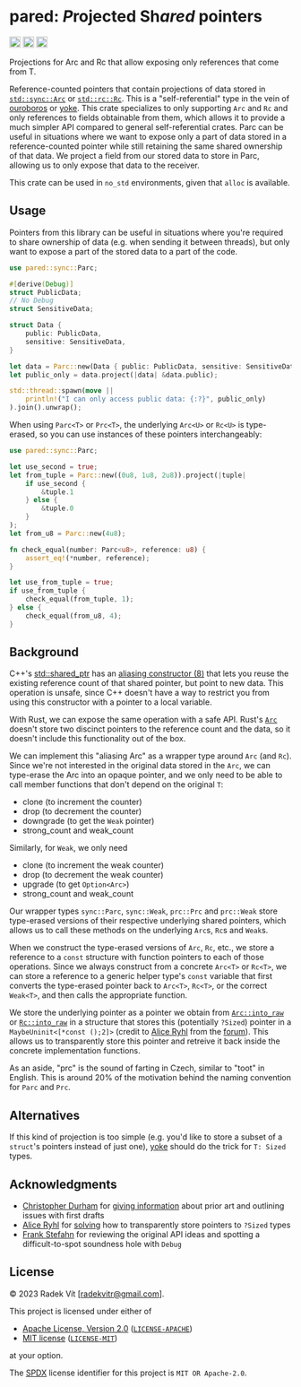 # pared: ***P***rojected Sh***ared*** pointers
[<img alt="License" src="https://img.shields.io/badge/license-MIT%2FApache--2.0-informational?style=flat-square" height="20">](COPYRIGHT.md)
[<img alt="crates.io" src="https://img.shields.io/crates/v/pared.svg?style=for-the-badge&color=fc8d62&logo=rust" height="20">](https://crates.io/crates/pared)
[<img alt="docs.rs" src="https://img.shields.io/badge/docs.rs-pared-66c2a5?style=for-the-badge&labelColor=555555&logo=docs.rs" height="20">](https://docs.rs/pared)

Projections for Arc<T> and Rc<T> that allow exposing only references that come from T.

Reference-counted pointers that contain projections of data stored in [`std::sync::Arc`](https://doc.rust-lang.org/std/sync/struct.Arc.html)
or [`std::rc::Rc`](https://doc.rust-lang.org/std/rc/struct.Rc.html).
This is a "self-referential" type in the vein of [ouroboros](https://lib.rs/ouroboros)
or [yoke](https://lib.rs/yoke).
This crate specializes to only supporting `Arc` and `Rc` and only references to fields
obtainable from them, which allows it to provide a much simpler API compared to general
self-referential crates.
Parc can be useful in situations where we want to expose only a part of data stored
in a reference-counted pointer while still retaining the same shared ownership of that data.
We project a field from our stored data to store in Parc, allowing us to only expose that data
to the receiver.

This crate can be used in `no_std` environments, given that `alloc` is available.

## Usage
Pointers from this library can be useful in situations where you're required to share ownership of
data (e.g. when sending it between threads), but only want to expose a part of the stored data
to a part of the code.

```rust
use pared::sync::Parc;

#[derive(Debug)]
struct PublicData;
// No Debug
struct SensitiveData;

struct Data {
    public: PublicData,
    sensitive: SensitiveData,
}

let data = Parc::new(Data { public: PublicData, sensitive: SensitiveData });
let public_only = data.project(|data| &data.public);

std::thread::spawn(move ||
    println!("I can only access public data: {:?}", public_only)
).join().unwrap();
```

When using `Parc<T>` or `Prc<T>`, the underlying `Arc<U>` or `Rc<U>` is type-erased, so you can use instances of these pointers interchangeably:
```rust
use pared::sync::Parc;

let use_second = true;
let from_tuple = Parc::new((0u8, 1u8, 2u8)).project(|tuple|
    if use_second {
        &tuple.1
    } else {
        &tuple.0
    }
);
let from_u8 = Parc::new(4u8);

fn check_equal(number: Parc<u8>, reference: u8) {
    assert_eq!(*number, reference);
}

let use_from_tuple = true;
if use_from_tuple {
    check_equal(from_tuple, 1);
} else {
    check_equal(from_u8, 4);
}
```

## Background
C++'s [std::shared_ptr](https://en.cppreference.com/w/cpp/memory/shared_ptr) has an 
[aliasing constructor (8)](https://en.cppreference.com/w/cpp/memory/shared_ptr/shared_ptr)
that lets you reuse the existing reference count of that shared pointer, but point to
new data.
This operation is unsafe, since C++ doesn't have a way to restrict you from using this constructor
with a pointer to a local variable.

With Rust, we can expose the same operation with a safe API.
Rust's [`Arc`](https://doc.rust-lang.org/std/sync/struct.Arc.html) doesn't store two discinct
pointers to the reference count and the data, so it doesn't include this functionality
out of the box.

We can implement this "aliasing Arc" as a wrapper type around `Arc` (and `Rc`).
Since we're not interested in the original data stored in the `Arc`, we can type-erase the Arc
into an opaque pointer, and we only need to be able to call member functions that don't depend
on the original `T`:
- clone (to increment the counter)
- drop (to decrement the counter)
- downgrade (to get the `Weak` pointer)
- strong_count and weak_count

Similarly, for `Weak`, we only need
- clone (to increment the weak counter)
- drop (to decrement the weak counter)
- upgrade (to get `Option<Arc>`)
- strong_count and weak_count

Our wrapper types `sync::Parc`, `sync::Weak`, `prc::Prc` and `prc::Weak` store type-erased versions of their respective underlying shared pointers, which allows us to call these methods
on the underlying `Arc`s, `Rc`s and `Weak`s.

When we construct the type-erased versions of `Arc`, `Rc`, etc., we store a reference to a `const` structure with function pointers to each of those operations. Since we always construct from a concrete `Arc<T>` or `Rc<T>`, we can store a reference to a generic helper type's `const` variable that first converts the type-erased pointer back to `Arc<T>`, `Rc<T>`, or the correct `Weak<T>`, and then calls the appropriate function.

We store the underlying pointer as a pointer we obtain from
[`Arc::into_raw`](https://doc.rust-lang.org/std/sync/struct.Arc.html#method.into_raw)
or
[`Rc::into_raw`](https://doc.rust-lang.org/std/rc/struct.Rc.html#method.into_raw)
in a structure that stores this (potentially `?Sized`) pointer in a
`MaybeUninit<[*const ();2]>` (credit to [Alice Ryhl](https://users.rust-lang.org/u/alice)
from the [forum](https://users.rust-lang.org)).
This allows us to transparently store this pointer and retreive it back inside the concrete implementation functions.

As an aside, "prc" is the sound of farting in Czech, similar to "toot" in English.
This is around 20% of the motivation behind the naming convention for `Parc` and `Prc`.

## Alternatives
If this kind of projection is too simple (e.g. you'd like to store a subset of a `struct`'s pointers instead of just one), [yoke](https://lib.rs/yoke) should do the trick for `T: Sized` types.

## Acknowledgments
- [Christopher Durham](https://users.rust-lang.org/u/cad97/summary) for
[giving information](https://users.rust-lang.org/t/could-arc-have-arc-aliased-that-would-behave-like-c-shared-ptrs-aliasing-constructor/96924/5)
about prior art and outlining issues with first drafts
- [Alice Ryhl](https://users.rust-lang.org/u/alice) for
[solving](https://users.rust-lang.org/t/type-erasing-pointers-to-t-sized/96984/3)
how to transparently store pointers to `?Sized` types
- [Frank Stefahn](https://users.rust-lang.org/u/steffahn) for reviewing the original API ideas
and spotting a difficult-to-spot soundness hole with `Debug`

## License

&copy; 2023 Radek Vít [radekvitr@gmail.com].

This project is licensed under either of

- [Apache License, Version 2.0](https://www.apache.org/licenses/LICENSE-2.0) ([`LICENSE-APACHE`](LICENSE-APACHE))
- [MIT license](https://opensource.org/licenses/MIT) ([`LICENSE-MIT`](LICENSE-MIT))

at your option.

The [SPDX](https://spdx.dev) license identifier for this project is `MIT OR Apache-2.0`.